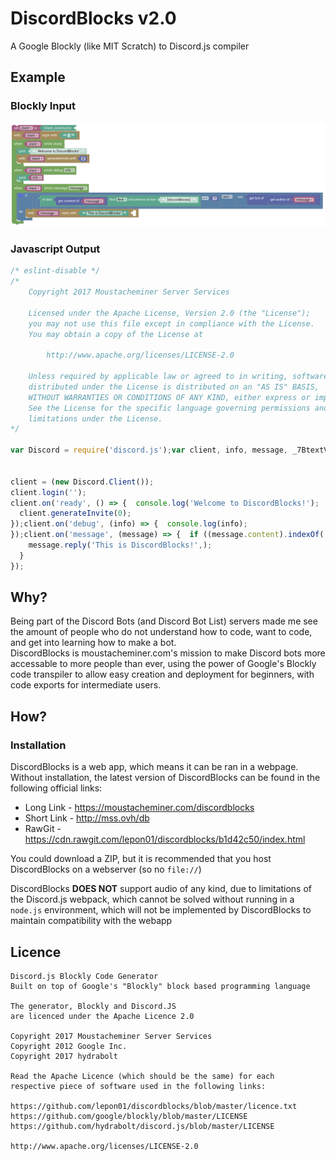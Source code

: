# DiscordBlocks v2.0
A Google Blockly (like MIT Scratch) to Discord.js compiler

## Example

### Blockly Input

![](/examples/reply/project.png?raw=true)

### Javascript Output

```js
/* eslint-disable */
/*
	Copyright 2017 Moustacheminer Server Services

	Licensed under the Apache License, Version 2.0 (the "License");
	you may not use this file except in compliance with the License.
	You may obtain a copy of the License at

		http://www.apache.org/licenses/LICENSE-2.0

	Unless required by applicable law or agreed to in writing, software
	distributed under the License is distributed on an "AS IS" BASIS,
	WITHOUT WARRANTIES OR CONDITIONS OF ANY KIND, either express or implied.
	See the License for the specific language governing permissions and
	limitations under the License.
*/

var Discord = require('discord.js');var client, info, message, _7BtextVariable_7D, messageReaction, user;


client = (new Discord.Client());
client.login('');
client.on('ready', () => {  console.log('Welcome to DiscordBlocks!');
  client.generateInvite(0);
});client.on('debug', (info) => {  console.log(info);
});client.on('message', (message) => {  if ((message.content).indexOf('[discordblocks]') + 1 == 1 && !((message.author).bot)) {
    message.reply('This is DiscordBlocks!',);
  }
});
```

## Why?
Being part of the Discord Bots (and Discord Bot List) servers made me see the amount of people who do not understand how to code, want to code, and get into learning how to make a bot.  
DiscordBlocks is moustacheminer.com's mission to make Discord bots more accessable to more people than ever, using the power of Google's Blockly code transpiler to allow easy creation and deployment for beginners, with code exports for intermediate users.

## How?

### Installation

DiscordBlocks is a web app, which means it can be ran in a webpage. Without installation, the latest version of DiscordBlocks can be found in the following official links:

* Long Link - https://moustacheminer.com/discordblocks
* Short Link - http://mss.ovh/db
* RawGit - https://cdn.rawgit.com/lepon01/discordblocks/b1d42c50/index.html

You could download a ZIP, but it is recommended that you host DiscordBlocks on a webserver (so no `file://`)

DiscordBlocks **DOES NOT** support audio of any kind, due to limitations of the Discord.js webpack, which cannot be solved without running in a `node.js` environment, which will not be implemented by DiscordBlocks to maintain compatibility with the webapp

## Licence

```
Discord.js Blockly Code Generator
Built on top of Google's "Blockly" block based programming language

The generator, Blockly and Discord.JS
are licenced under the Apache Licence 2.0

Copyright 2017 Moustacheminer Server Services
Copyright 2012 Google Inc.
Copyright 2017 hydrabolt

Read the Apache Licence (which should be the same) for each
respective piece of software used in the following links:

https://github.com/lepon01/discordblocks/blob/master/licence.txt
https://github.com/google/blockly/blob/master/LICENSE
https://github.com/hydrabolt/discord.js/blob/master/LICENSE

http://www.apache.org/licenses/LICENSE-2.0
```